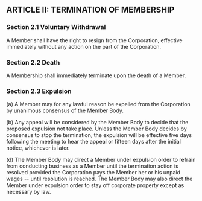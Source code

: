 ## ARTICLE II:  TERMINATION OF MEMBERSHIP

### Section 2.1  Voluntary Withdrawal

A Member shall have the right to resign from the Corporation, effective immediately without any action on the part of the Corporation.

### Section 2.2  Death

A Membership shall immediately terminate upon the death of a Member.

### Section 2.3  Expulsion

(a)	A Member may for any lawful reason be expelled from the Corporation by unanimous consensus of the Member Body.

(b)	Any appeal will be considered by the Member Body to decide that the proposed expulsion not take place.  Unless the Member Body decides by consensus to stop the termination, the expulsion will be effective five days following the meeting to hear the appeal or fifteen days after the initial notice, whichever is later.

(d)	The Member Body may direct a Member under expulsion order to refrain from conducting business as a Member until the termination action is resolved provided the Corporation pays the Member her or his unpaid wages -- until resolution is reached.  The Member Body may also direct the Member under expulsion order to stay off corporate property except as necessary by law.
